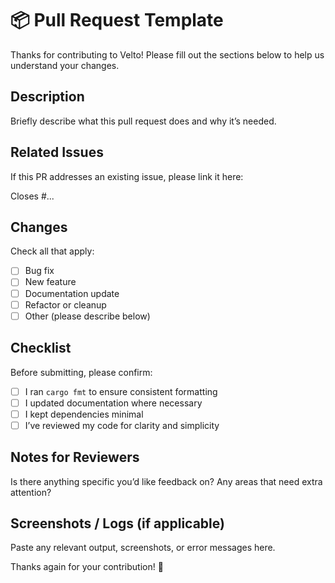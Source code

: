 # 📦 Pull Request Template

Thanks for contributing to Velto! Please fill out the sections below to help us understand your changes.

## Description

Briefly describe what this pull request does and why it’s needed.

## Related Issues

If this PR addresses an existing issue, please link it here:

Closes #...

## Changes

Check all that apply:

- [ ] Bug fix
- [ ] New feature
- [ ] Documentation update
- [ ] Refactor or cleanup
- [ ] Other (please describe below)

## Checklist

Before submitting, please confirm:

- [ ] I ran `cargo fmt` to ensure consistent formatting
- [ ] I updated documentation where necessary
- [ ] I kept dependencies minimal
- [ ] I’ve reviewed my code for clarity and simplicity

## Notes for Reviewers

Is there anything specific you’d like feedback on? Any areas that need extra attention?

## Screenshots / Logs (if applicable)

Paste any relevant output, screenshots, or error messages here.


Thanks again for your contribution! 🎉
